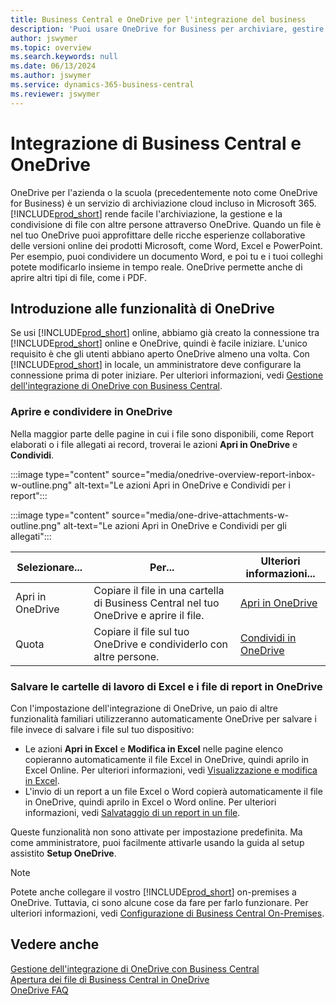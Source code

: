 ```yaml
---
title: Business Central e OneDrive per l'integrazione del business
description: 'Puoi usare OneDrive for Business per archiviare, gestire e condividere file, come rapporti o allegati. Anche se lo scrivi One Drive.'
author: jswymer
ms.topic: overview
ms.search.keywords: null
ms.date: 06/13/2024
ms.author: jswymer
ms.service: dynamics-365-business-central
ms.reviewer: jswymer
---
```


# <a name="business-central-and-onedrive-integration"></a>Integrazione di Business Central e OneDrive

OneDrive per l'azienda o la scuola (precedentemente noto come OneDrive for Business) è un servizio di archiviazione cloud incluso in Microsoft 365. [!INCLUDE[prod_short](includes/prod_short.md)] rende facile l'archiviazione, la gestione e la condivisione di file con altre persone attraverso OneDrive. Quando un file è nel tuo OneDrive puoi approfittare delle ricche esperienze collaborative delle versioni online dei prodotti Microsoft, come Word, Excel e PowerPoint. Per esempio, puoi condividere un documento Word, e poi tu e i tuoi colleghi potete modificarlo insieme in tempo reale. OneDrive permette anche di aprire altri tipi di file, come i PDF. 

## <a name="get-started-with-onedrive-features"></a>Introduzione alle funzionalità di OneDrive

Se usi [!INCLUDE[prod_short](includes/prod_short.md)] online, abbiamo già creato la connessione tra [!INCLUDE[prod_short](includes/prod_short.md)] online e OneDrive, quindi è facile iniziare. L'unico requisito è che gli utenti abbiano aperto OneDrive almeno una volta. Con [!INCLUDE[prod_short](includes/prod_short.md)] in locale, un amministratore deve configurare la connessione prima di poter iniziare. Per ulteriori informazioni, vedi [Gestione dell'integrazione di OneDrive con Business Central](admin-onedrive-integration.md).

<!-- We've created the connection between [!INCLUDE[prod_short](includes/prod_short.md)] online and OneDrive, so it's easy to get started. The only requirement is that users have opened OneDrive at least one time. -->

### <a name="open-and-share-in-onedrive"></a>Aprire e condividere in OneDrive

Nella maggior parte delle pagine in cui i file sono disponibili, come Report elaborati o i file allegati ai record, troverai le azioni **Apri in OneDrive** e **Condividi**.

:::image type="content" source="media/onedrive-overview-report-inbox-w-outline.png" alt-text="Le azioni Apri in OneDrive e Condividi per i report":::


:::image type="content" source="media/one-drive-attachments-w-outline.png" alt-text="Le azioni Apri in OneDrive e Condividi per gli allegati":::

|Selezionare...|Per...|Ulteriori informazioni...|
|---------|-----|----------------|
|Apri in OneDrive|Copiare il file in una cartella di Business Central nel tuo OneDrive e aprire il file.|[Apri in OneDrive](across-share-onedrive.md#open-in-onedrive) |
|Quota|Copiare il file sul tuo OneDrive e condividerlo con altre persone.|[Condividi in OneDrive](across-share-onedrive.md#share) |

### <a name="save-excel-workbooks-and-report-files-in-onedrive"></a>Salvare le cartelle di lavoro di Excel e i file di report in OneDrive

Con l'impostazione dell'integrazione di OneDrive, un paio di altre funzionalità familiari utilizzeranno automaticamente OneDrive per salvare i file invece di salvare i file sul tuo dispositivo:

- Le azioni **Apri in Excel** e **Modifica in Excel** nelle pagine elenco copieranno automaticamente il file Excel in OneDrive, quindi aprilo in Excel Online. Per ulteriori informazioni, vedi [Visualizzazione e modifica in Excel](across-work-with-excel.md).
- L'invio di un report a un file Excel o Word copierà automaticamente il file in OneDrive, quindi aprilo in Excel o Word online. Per ulteriori informazioni, vedi [Salvataggio di un report in un file](ui-work-report.md#save-a-report-to-a-file).

Queste funzionalità non sono attivate per impostazione predefinita. Ma come amministratore, puoi facilmente attivarle usando la guida al setup assistito **Setup OneDrive**.

<!--
When you use the **Open in OneDrive** action for the first time, [!INCLUDE[prod_short](includes/prod_short.md)] does the following in your OneDrive:

1. Creates a folder named [!INCLUDE[prod_short](includes/prod_short.md)]. 
2. In the [!INCLUDE[prod_short](includes/prod_short.md)] folder, it creates another folder with the same name as the company you're working in. If you work in more than one company, it will create a folder for the company you're working in when you use the **Open in OneDrive** action. 
3. Puts a copy of the file you selected in the folder, and then opens the file. The next time you use the action, it only copies and opens the file. 

The folder and its content are private until you decide to share them with others. For example, you might decide to share content with one or more of your coworkers, or even people outside of your organization. For more information, see [Share OneDrive files and folders](https://support.microsoft.com/office/share-onedrive-files-and-folders-9fcc2f7d-de0c-4cec-93b0-a82024800c07) in the content for OneDrive.
-->

> [!NOTE]
> Potete anche collegare il vostro [!INCLUDE[prod_short](includes/prod_short.md)] on-premises a OneDrive. Tuttavia, ci sono alcune cose da fare per farlo funzionare. Per ulteriori informazioni, vedi [Configurazione di Business Central On-Premises](admin-onedrive-integration-onpremises.md).

## <a name="see-also"></a>Vedere anche

[Gestione dell'integrazione di OneDrive con Business Central](admin-onedrive-integration.md)  
[Apertura dei file di Business Central in OneDrive](across-share-onedrive.md)  
[OneDrive FAQ](admin-onedrive-faq.md)  
